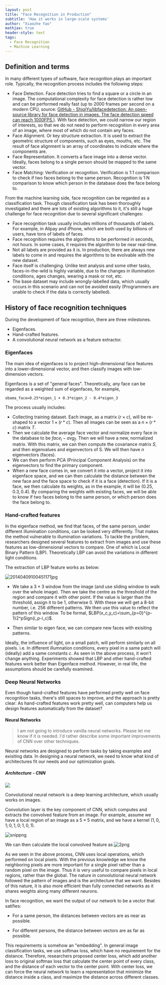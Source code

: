 ```yaml
---
layout: post
title: "Face Recognition in Production"
subtitle: 'How it works in large-scale systems'
author: "Xiaozhe Yao"
mathjax: true
header-style: text
tags:
  - Face Recognition
  - Machine Learning
---
```


## Definition and terms

In many different types of software, face recognition plays an important role. Typically, the recognition process includes the following steps:

- Face Detection. Face detection tries to find a square or a circle in an image. The computational complexity for face detection is rather low and can be performed really fast (up to 2000 frames per second on a modern CPU, source: [GitHub - ShiqiYu/libfacedetection: An open-source library for face detection in images. The face detection speed can reach 1000FPS.](https://github.com/ShiqiYu/libfacedetection)). With face detection, we could narrow our region of interests, so that we do not need to perform recognition in every area of an image, where most of which do not contain any faces.
- Face Alignment. Or key structure extraction. It is used to extract the geometric structure of components, such as eyes, mouths, etc. The result of face alignment is an array of coordinates to indicate where the components are.
- Face Representation. It converts a face image into a dense vector. Ideally, faces belong to a single person should be mapped to the same vector.
- Face Matching: Verification or recognition. Verification is 1:1 comparison to check if two faces belong to the same person. Recognition is 1:N comparison to know which person in the database does the face belong to.

From the machine learning side, face recognition can be regarded as a classification task. Though classification task has been thoroughly investigated and there are lots of existing algorithms to it, it's still a huge challenge for face recognition due to several significant challenges:

- Face recognition task usually includes millions of thousands of labels. For example, in Alipay and iPhone, which are both used by billions of users, have tons of labels of faces.
- Face recognition requires the algorithms to be performed in seconds, not hours. In some cases, it requires the algorithm to be near real-time.
- Not all labels are provided as it is. In production, there are always new labels to come in and requires the algorithms to be evolvable with the new dataset.
- Face itself is challenging. Unlike text analysis and some other tasks, faces-in-the-wild is highly variable, due to the changes in illumination conditions, ages changes, wearing a mask or not, etc.
- The base dataset may include wrongly-labelled data, which usually occurs in this scenario and can not be avoided easily (Programmers are unable to check if the data is correctly labelled).

## History of face recognition techniques

During the development of face recognition, there are three milestones.

- Eigenfaces.
- Hand-crafted features.
- A convolutional neural network as a feature extractor.

### Eigenfaces

The main idea of eigenfaces is to project high-dimensional face features into a lower-dimensional vector, and then classify images with low-dimension vectors.

Eigenfaces is a set of &quot;general faces&quot;. Theoretically, any face can be regarded as a weighted sum of eigenfaces, for example,

```obama_face=0.25*eigen_1 + 0.3*eigen_2 - 0.4*eigen_3```

The process usually includes:

- Collecting training dataset. Each image, as a matrix $(r \times c)$, will be re-shaped to a vector $1\times(r*c)$. Then all images can be seen as a $n \times (r*c)$ matrix $T$.
- Then we calculate the average face vector and normalize every face in the database to be $face_i-avg_f$. Then we will have a new, normalized matrix. With this matrix, we can then compute the covariance matrix $S$, and then eigenvalues and eigenvectors of S. We will then have $n$ eigenvectors (faces).
- We can then perform PCA (Principal Component Analysis) on the eigenvectors to find the primary component.
- When a new face comes in, we convert it into a vector, project it into eigenface space, and we can then calculate the distance between the new face and the face space to check if it is a face (detection). If it is a face, we then calculate its weights, as in the example, it will be $(0.25,0.3,0.4)$. By comparing the weights with existing faces, we will be able to know if two faces belong to the same person, or which person does the face belong to.

### Hand-crafted features

In the eigenface method, we find that faces, of the same person, under different illumination conditions, can be looked very differently. That makes the method vulnerable to illumination variations. To tackle the problem, researchers designed several features to extract from images and use these features as low-dimensional vectors to compare. One of which is Local Binary Pattern (LBP). Theoretically LBP can avoid the variations in different light conditions.

The extraction of LBP feature works as below:

![20140409100451171jpg](https://i.loli.net/2020/04/19/j6h51yiPx4NLsIQ.png)

- We take a $3\times3$ window from the image (and use sliding window to walk over the whole image). Then we take the centre as the threshold of the region and compare it with other point. If the value is larger than the threshold, assign it to be $1$, otherwise $0$. With these we will get a 8-bit number, i.e. 256 different patterns. We then use this value to reflect the pattern of this window. To be formal, $LBP(x_c,y_c)=\sum_{p=0}^{p-1}2^pSign(i_p-i_c)$.
  
- Then similar to eigen face, we can compare new faces with exisiting patterns.
  

Ideally, the influence of light, on a small patch, will perform similarly on all pixels. i.e. In different illumnation conditions, every pixel in a same patch will (ideally) add a same constants $c$. As seen in the above process, it won&#39;t change anything. Experiments showed that LBP and other hand-crafted features work better than Eigenface method. However, in real life, the assumptions should be carefully examined.

### Deep Neural Networks

Even though hand-crafted features have performed pretty well on face recognition tasks, there&#39;s still spaces to improve, and the approach is pretty clear: As hand-crafted features work pretty well, can computers help us design features automatically from the dataset?

#### Neural Networks

> I am not going to introduce vanilla neural networks. Please let me know if it is needed. I&#39;d rather describe some important improvements of CNN over other techniques.

Neural networks are designed to perform tasks by taking examples and exisiting data. In designing a neural network, we need to know what kind of architectures fit our needs and our optimization goals.

##### Architecture - CNN

![](https://qph.fs.quoracdn.net/main-qimg-91bed3a2c685043b60d52fc3b52c8b1f)

Convolutional neural network is a deep learning architecture, which usually works on images.

Convolution layer is the key component of CNN, which computes and extracts the convolved feature from an image. For example, assume we have a local region of an image as a $5\times5$ matrix, and we have a kernel $(1,0,1;0,1,0;1,0,1)$.

![snippng](https://i.loli.net/2020/04/19/KoXByCTlLVjtpfi.png)

We can then calculate the local convolved feature as ![2png](https://i.loli.net/2020/04/19/7RclkNadsKhSY9D.png) 

As we seen in the above process, CNN uses local operations, which performed on local pixels. With the previous knowledge we know the neighboring pixels are more important for a single pixel rather than a random pixel on the image. Thus it is very useful to compare pixels in local regions, rather than the global. The nature in convolutional neural network followed the pattern of images and is the architecture that we want. Besides of this nature, it is also more efficient than fully connected networks as it shares weights along many different neurons.

In face recognition, we want the output of our network to be a vector that satifies:

- For a same person, the distances between vectors are as near as possible.
  
- For different persons, the distance between vectors are as far as possible.
  

This requirements is somehow an &quot;embedding&quot;. In general image classification tasks, we use softmax loss, which have no requirement for the distance. Therefore, researchers proposed center loss, which add another loss to original softmax loss that calculate the center point of every class, and the distance of each vector to the center point. With center loss, we can force the neural network to learn a representation that minimize the distance inside a class, and maximize the distance across different classes.